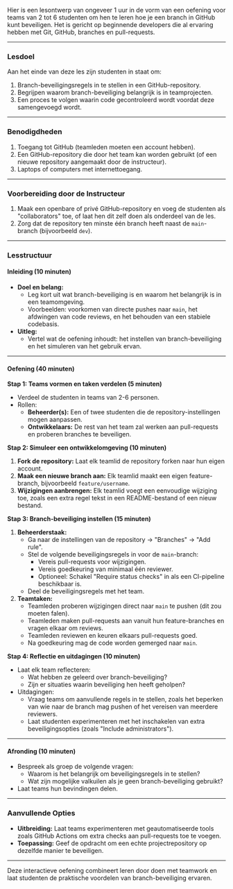 Hier is een lesontwerp van ongeveer 1 uur in de vorm van een oefening voor teams van 2 tot 6 studenten om hen te leren hoe je een branch in GitHub kunt beveiligen. Het is gericht op beginnende developers die al ervaring hebben met Git, GitHub, branches en pull-requests.

---

### **Lesdoel**
Aan het einde van deze les zijn studenten in staat om:
1. Branch-beveiligingsregels in te stellen in een GitHub-repository.
2. Begrijpen waarom branch-beveiliging belangrijk is in teamprojecten.
3. Een proces te volgen waarin code gecontroleerd wordt voordat deze samengevoegd wordt.

---

### **Benodigdheden**
1. Toegang tot GitHub (teamleden moeten een account hebben).
2. Een GitHub-repository die door het team kan worden gebruikt (of een nieuwe repository aangemaakt door de instructeur).
3. Laptops of computers met internettoegang.

---

### **Voorbereiding door de Instructeur**
1. Maak een openbare of privé GitHub-repository en voeg de studenten als "collaborators" toe, of laat hen dit zelf doen als onderdeel van de les.
2. Zorg dat de repository ten minste één branch heeft naast de `main`-branch (bijvoorbeeld `dev`).

---

### **Lesstructuur**

#### **Inleiding (10 minuten)**
- **Doel en belang:** 
  - Leg kort uit wat branch-beveiliging is en waarom het belangrijk is in een teamomgeving. 
  - Voorbeelden: voorkomen van directe pushes naar `main`, het afdwingen van code reviews, en het behouden van een stabiele codebasis.
- **Uitleg:** 
  - Vertel wat de oefening inhoudt: het instellen van branch-beveiliging en het simuleren van het gebruik ervan.

---

#### **Oefening (40 minuten)**

**Stap 1: Teams vormen en taken verdelen (5 minuten)**
- Verdeel de studenten in teams van 2-6 personen.
- Rollen:
  - **Beheerder(s):** Een of twee studenten die de repository-instellingen mogen aanpassen.
  - **Ontwikkelaars:** De rest van het team zal werken aan pull-requests en proberen branches te beveiligen.

**Stap 2: Simuleer een ontwikkelomgeving (10 minuten)**
1. **Fork de repository:** Laat elk teamlid de repository forken naar hun eigen account.
2. **Maak een nieuwe branch aan:** Elk teamlid maakt een eigen feature-branch, bijvoorbeeld `feature/username`.
3. **Wijzigingen aanbrengen:** Elk teamlid voegt een eenvoudige wijziging toe, zoals een extra regel tekst in een README-bestand of een nieuw bestand.

**Stap 3: Branch-beveiliging instellen (15 minuten)**
1. **Beheerderstaak:**
   - Ga naar de instellingen van de repository → "Branches" → "Add rule".
   - Stel de volgende beveiligingsregels in voor de `main`-branch:
     - Vereis pull-requests voor wijzigingen.
     - Vereis goedkeuring van minimaal één reviewer.
     - Optioneel: Schakel "Require status checks" in als een CI-pipeline beschikbaar is.
   - Deel de beveiligingsregels met het team.
2. **Teamtaken:**
   - Teamleden proberen wijzigingen direct naar `main` te pushen (dit zou moeten falen).
   - Teamleden maken pull-requests aan vanuit hun feature-branches en vragen elkaar om reviews.
   - Teamleden reviewen en keuren elkaars pull-requests goed.
   - Na goedkeuring mag de code worden gemerged naar `main`.

**Stap 4: Reflectie en uitdagingen (10 minuten)**
- Laat elk team reflecteren:
  - Wat hebben ze geleerd over branch-beveiliging?
  - Zijn er situaties waarin beveiliging hen heeft geholpen?
- Uitdagingen:
  - Vraag teams om aanvullende regels in te stellen, zoals het beperken van wie naar de branch mag pushen of het vereisen van meerdere reviewers.
  - Laat studenten experimenteren met het inschakelen van extra beveiligingsopties (zoals "Include administrators").

---

#### **Afronding (10 minuten)**
- Bespreek als groep de volgende vragen:
  - Waarom is het belangrijk om beveiligingsregels in te stellen?
  - Wat zijn mogelijke valkuilen als je geen branch-beveiliging gebruikt?
- Laat teams hun bevindingen delen.

---

### **Aanvullende Opties**
- **Uitbreiding:** Laat teams experimenteren met geautomatiseerde tools zoals GitHub Actions om extra checks aan pull-requests toe te voegen.
- **Toepassing:** Geef de opdracht om een echte projectrepository op dezelfde manier te beveiligen.

---

Deze interactieve oefening combineert leren door doen met teamwork en laat studenten de praktische voordelen van branch-beveiliging ervaren.